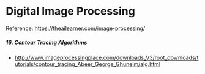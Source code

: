 # Digital Image Processing

Reference: https://theailearner.com/image-processing/

##### 16. Contour Tracing Algorithms
* http://www.imageprocessingplace.com/downloads_V3/root_downloads/tutorials/contour_tracing_Abeer_George_Ghuneim/alg.html